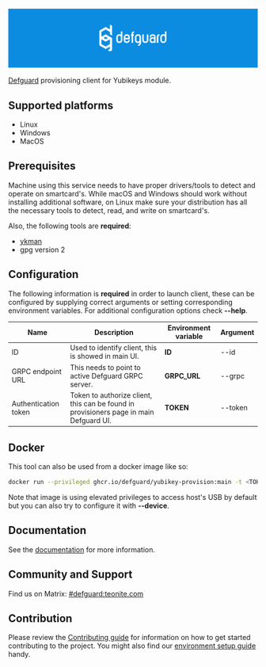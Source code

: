  <p align="center">
    <img src="docs/header.png" alt="defguard">
 </p>

[Defguard](https://github.com/DefGuard/defguard) provisioning client for Yubikeys module.


## Supported platforms

- Linux
- Windows
- MacOS

## Prerequisites
Machine using this service needs to have proper drivers/tools to detect and operate on smartcard's.
While macOS and Windows should work without installing additional software, on Linux make sure your distribution has all the necessary tools to detect, read, and write on smartcard's.

Also, the following tools are **required**:
- [ykman](https://developers.yubico.com/yubikey-manager/)
- gpg version 2

## Configuration
The following information is **required** in order to launch client, these can be configured by supplying correct arguments or setting corresponding environment variables. For additional configuration options check **--help**.

| Name                 | Description                                                                            | Environment variable | Argument |
|----------------------|----------------------------------------------------------------------------------------|----------------------|----------|
|          ID          |                   Used to identify client, this is showed in main UI.                  |        **ID**        |   --id   |
|   GRPC endpoint URL  |                   This needs to point to active Defguard GRPC server.                  |     **GRPC_URL**     |  --grpc  |
| Authentication token | Token to authorize client, this can be found in provisioners page in main Defguard UI. |       **TOKEN**      |  --token |

## Docker
This tool can also be used from a docker image like so:
```bash
docker run --privileged ghcr.io/defguard/yubikey-provision:main -t <TOKEN> --id <ID> --grpc <DEFGUARD_GRPC_URL>
```
Note that image is using elevated privileges to access host's USB by default but you can also try to configure it with **--device**.

## Documentation

See the [documentation](https://defguard.gitbook.io) for more information.

## Community and Support

Find us on Matrix: [#defguard:teonite.com](https://matrix.to/#/#defguard:teonite.com)

## Contribution

Please review the [Contributing guide](https://defguard.gitbook.io/defguard/for-developers/contributing) for information on how to get started contributing to the project. You might also find our [environment setup guide](https://defguard.gitbook.io/defguard/for-developers/dev-env-setup) handy.
